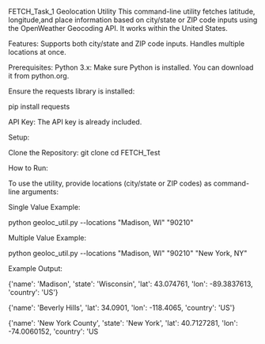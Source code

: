 FETCH_Task_1
Geolocation Utility
This command-line utility fetches latitude, longitude,and place information based on 
city/state or ZIP code inputs using the OpenWeather Geocoding API.
It works within the United States.

Features:
Supports both city/state and ZIP code inputs.
Handles multiple locations at once.

Prerequisites:
Python 3.x: Make sure Python is installed. You can download it from python.org.

Ensure the requests library is installed:

pip install requests


API Key: The API key is already included.

Setup:

Clone the Repository:
git clone <repository-url>
cd FETCH_Test

How to Run:

To use the utility, provide locations (city/state or ZIP codes) as command-line arguments:

Single Value Example:

python geoloc_util.py --locations "Madison, WI" "90210"

Multiple Value Example:

python geoloc_util.py --locations "Madison, WI" "90210" "New York, NY"

Example Output:

{'name': 'Madison', 'state': 'Wisconsin', 'lat': 43.074761, 'lon': -89.3837613, 'country': 'US'}

{'name': 'Beverly Hills', 'lat': 34.0901, 'lon': -118.4065, 'country': 'US'}

{'name': 'New York County', 'state': 'New York', 'lat': 40.7127281, 'lon': -74.0060152, 'country': 'US


